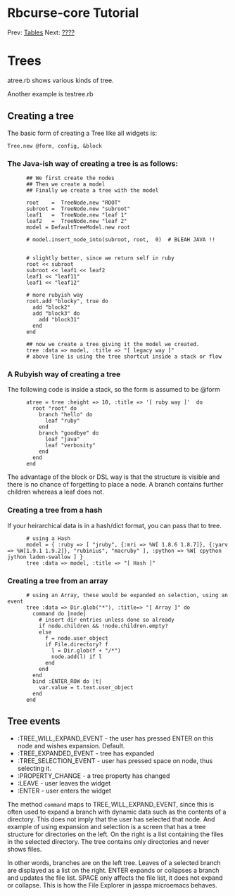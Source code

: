 Rbcurse-core Tutorial
================

Prev: [Tables](table.md)
Next: [????](list.md)


# Trees

atree.rb shows various kinds of tree.

Another example is testree.rb

## Creating a tree 

The basic form of creating a Tree like all widgets is:

    Tree.new @form, config, &block

### The Java-ish way of creating a tree is as follows:


          ## We first create the nodes
          ## Then we create a model
          ## Finally we create a tree with the model

          root    =  TreeNode.new "ROOT"
          subroot =  TreeNode.new "subroot"
          leaf1   =  TreeNode.new "leaf 1"
          leaf2   =  TreeNode.new "leaf 2"
          model = DefaultTreeModel.new root

          # model.insert_node_into(subroot, root,  0)  # BLEAH JAVA !!


          # slightly better, since we return self in ruby
          root << subroot
          subroot << leaf1 << leaf2
          leaf1 << "leaf11"
          leaf1 << "leaf12"

          # more rubyish way
          root.add "blocky", true do 
            add "block2"
            add "block3" do
              add "block31"
            end
          end

          ## now we create a tree giving it the model we created.
          tree :data => model, :title => "[ legacy way ]"
          # above line is using the tree shortcut inside a stack or flow

### A Rubyish way of creating a tree

The following code is inside a stack, so the form is assumed to be @form

          atree = tree :height => 10, :title => '[ ruby way ]'  do
            root "root" do
              branch "hello" do
                leaf "ruby"
              end
              branch "goodbye" do
                leaf "java"
                leaf "verbosity"
              end
            end
          end

The advantage of the block or DSL way is that the structure is visible and there is no chance of forgetting to place a node. A branch contains further children whereas a leaf does not.

### Creating a tree from a hash

If your heirarchical data is in a hash/dict format, you can pass that to tree.

          # using a Hash
          model = { :ruby => [ "jruby", {:mri => %W[ 1.8.6 1.8.7]}, {:yarv => %W[1.9.1 1.9.2]}, "rubinius", "macruby" ], :python => %W[ cpython jython laden-swallow ] }
          tree :data => model, :title => "[ Hash ]"

### Creating a tree from an array


          # using an Array, these would be expanded on selection, using an event
          tree :data => Dir.glob("*"), :title=> "[ Array ]" do 
            command do |node|
              # insert dir entries unless done so already
              if node.children && !node.children.empty?
              else
                f = node.user_object
                if File.directory? f
                  l = Dir.glob(f + "/*")
                  node.add(l) if l
                end
              end
            end
            bind :ENTER_ROW do |t|
              var.value = t.text.user_object
            end
          end

## Tree events

- :TREE_WILL_EXPAND_EVENT - the user has pressed ENTER on this node and wishes expansion. Default.
- :TREE_EXPANDED_EVENT    - tree has expanded
- :TREE_SELECTION_EVENT   - user has pressed space on node, thus selecting it.
- :PROPERTY_CHANGE        - a tree property has changed
- :LEAVE                  - user leaves the widget
- :ENTER                  - user enters the widget

The method `command` maps to TREE_WILL_EXPAND_EVENT, since this is often used to expand a branch with dynamic data such as the contents of a directory. This does not imply that the user has selected that node. And example of using expansion and selection is a screen that has a tree structure for directories on the left. On the right is a list containing the files in the selected directory. The tree contains only directories and never shows files.

In other words, branches are on the left tree. Leaves of a selected branch are displayed as a list on the right. ENTER expands or collapses a branch and updates the file list. SPACE only affects the file list, it does not expand or collapse. This is how the File Explorer in jasspa microemacs behaves.
